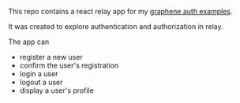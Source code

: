 This repo contains a react relay app for my [graphene auth examples](https://github.com/creimers/graphene-auth-examples).

It was created to explore authentication and authorization in relay.

The app can

* register a new user
* confirm the user's registration
* login a user
* logout a user
* display a user's profile 
